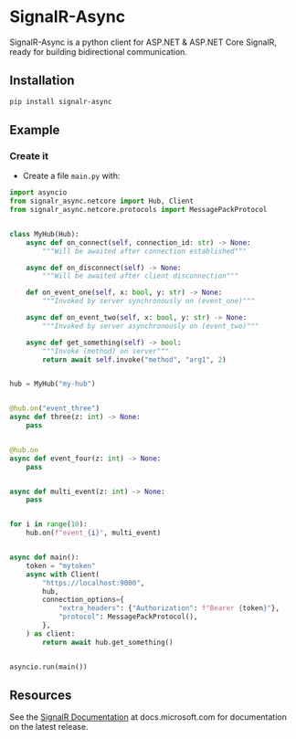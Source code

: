 # SignalR-Async
SignalR-Async is a python client for ASP.NET & ASP.NET Core SignalR, ready for building bidirectional communication.

## Installation

```bash
pip install signalr-async
```

## Example

### Create it

* Create a file `main.py` with:

```Python
import asyncio
from signalr_async.netcore import Hub, Client
from signalr_async.netcore.protocols import MessagePackProtocol


class MyHub(Hub):
    async def on_connect(self, connection_id: str) -> None:
        """Will be awaited after connection established"""

    async def on_disconnect(self) -> None:
        """Will be awaited after client disconnection"""

    def on_event_one(self, x: bool, y: str) -> None:
        """Invoked by server synchronously on (event_one)"""

    async def on_event_two(self, x: bool, y: str) -> None:
        """Invoked by server asynchronously on (event_two)"""

    async def get_something(self) -> bool:
        """Invoke (method) on server"""
        return await self.invoke("method", "arg1", 2)


hub = MyHub("my-hub")


@hub.on("event_three")
async def three(z: int) -> None:
    pass


@hub.on
async def event_four(z: int) -> None:
    pass


async def multi_event(z: int) -> None:
    pass


for i in range(10):
    hub.on(f"event_{i}", multi_event)


async def main():
    token = "mytoken"
    async with Client(
        "https://localhost:9000",
        hub,
        connection_options={
            "extra_headers": {"Authorization": f"Bearer {token}"},
            "protocol": MessagePackProtocol(),
        },
    ) as client:
        return await hub.get_something()


asyncio.run(main())
```

## Resources

See the [SignalR Documentation](https://docs.microsoft.com/aspnet/core/signalr) at docs.microsoft.com for documentation on the latest release.
